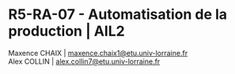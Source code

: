 # R5-RA-07 - Automatisation de la production | AIL2
Maxence CHAIX | maxence.chaix1@etu.univ-lorraine.fr  
Alex COLLIN | alex.collin7@etu.univ-lorraine.fr
